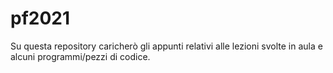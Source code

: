 # pf2021
Su questa repository caricherò gli appunti relativi alle lezioni svolte in aula e alcuni programmi/pezzi di codice.
